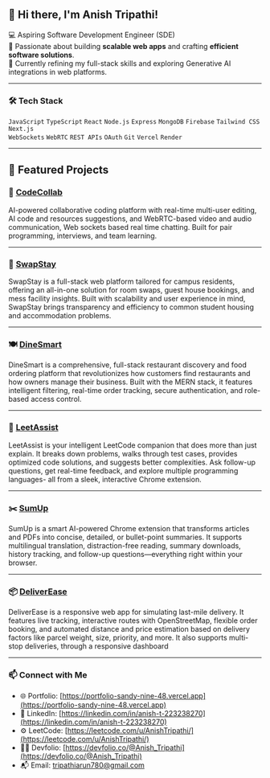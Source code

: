 ## 👋 Hi there, I'm Anish Tripathi!

💻 Aspiring Software Development Engineer (SDE)  
🚀 Passionate about building **scalable web apps** and crafting **efficient software solutions**.  
🎯 Currently refining my full-stack skills and exploring Generative AI integrations in web platforms.

---

### 🛠️ Tech Stack
`JavaScript` `TypeScript` `React` `Node.js` `Express` `MongoDB` `Firebase` `Tailwind CSS` `Next.js`  
`WebSockets` `WebRTC` `REST APIs` `OAuth` `Git` `Vercel` `Render`

---

## 🚧 Featured Projects

### 👥 [CodeCollab](https://github.com/Anish-Tripathi/CodeCollab)  
AI-powered collaborative coding platform with real-time multi-user editing, AI code and resources suggestions, and WebRTC-based video and audio communication, Web sockets based real time chatting. Built for pair programming, interviews, and team learning.

---

### 🔁 [SwapStay](https://github.com/Anish-Tripathi/SwapStay)  
SwapStay is a full-stack web platform tailored for campus residents, offering an all-in-one solution for room swaps, guest house bookings, and mess facility insights. Built with scalability and user experience in mind, SwapStay brings transparency and efficiency to common student housing and accommodation problems.

---

### 🍽️ [DineSmart](https://github.com/Anish-Tripathi/DineSmart)  
DineSmart is a comprehensive, full-stack restaurant discovery and food ordering platform that revolutionizes how customers find restaurants and how owners manage their business. Built with the MERN stack, it features intelligent filtering, real-time order tracking, secure authentication, and role-based access control.

---

### 🧠 [LeetAssist](https://github.com/Anish-Tripathi/LeetAssist)  
LeetAssist is your intelligent LeetCode companion that does more than just explain. It breaks down problems, walks through test cases, provides optimized code solutions, and suggests better complexities. Ask follow-up questions, get real-time feedback, and explore multiple programming languages- all from a sleek, interactive Chrome extension.

---

### ✂️ [SumUp](https://github.com/Anish-Tripathi/SumUp)  
SumUp is a smart AI-powered Chrome extension that transforms articles and PDFs into concise, detailed, or bullet-point summaries. It supports multilingual translation, distraction-free reading, summary downloads, history tracking, and follow-up questions—everything right within your browser.

---

### 📦 [DeliverEase](https://github.com/Anish-Tripathi/DeliverEase)  
DeliverEase is a responsive web app for simulating last-mile delivery. It features live tracking, interactive routes with OpenStreetMap, flexible order booking, and automated distance and price estimation based on delivery factors like parcel weight, size, priority, and more. It also supports multi-stop deliveries, through a responsive dashboard

---

### 📫 Connect with Me

- 🌐 Portfolio: [https://portfolio-sandy-nine-48.vercel.app](https://portfolio-sandy-nine-48.vercel.app)  
- 🔗 LinkedIn: [https://linkedin.com/in/anish-t-223238270](https://linkedin.com/in/anish-t-223238270)  
- ⚙️ LeetCode: [https://leetcode.com/u/AnishTripathi/](https://leetcode.com/u/AnishTripathi/)  
- 🧑‍💻 Devfolio: [https://devfolio.co/@Anish_Tripathi](https://devfolio.co/@Anish_Tripathi)  
- 📬 Email: tripathiarun780@gmail.com
